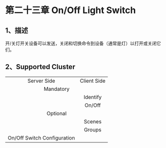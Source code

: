 # 第二十三章 On/Off Light Switch

## 1、描述

​	  开/关灯开关设备可以发送，关闭和切换命令到设备（通常是灯）以打开或关闭它们。

## 2、Supported Cluster
<table>
   <tr align="center">
   	<td>Server Side</td>
    <td>Client Side</td>
   </tr>
   <tr align="center">
   	<td colspan="2">Mandatory</td>
   </tr>
   <tr align="center">
    <td></td>
    <td>Identify</td>
   </tr>
   <tr align="center">
    <td></td>
    <td>On/Off</td>
   </tr>
   <tr align="center">
   	<td colspan="2">Optional</td>
   </tr>
   <tr align="center"> 
       <td></td>
       <td>Scenes</td>
   </tr>
   <tr align="center"> 
       <td></td>
       <td>Groups</td>
   </tr>  
   <tr align="center"> 
       <td>On/Off Switch Configuration</td>
       <td></td>
   </tr>  
</table>

